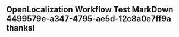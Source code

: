 <properties
ms.topic="hero-topic"
ms.test1="hero-topic"
ms.test2="test"/>


## OpenLocalization Workflow Test MarkDown 4499579e-a347-4795-ae5d-12c8a0e7ff9a thanks!



<!--HONumber=Aug16_HO1-->


